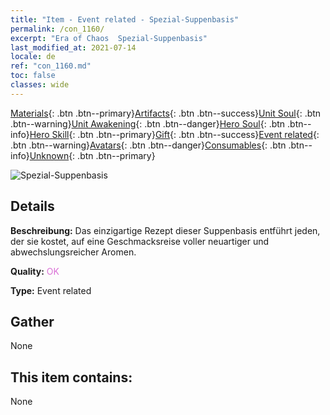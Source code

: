 ```yaml
---
title: "Item - Event related - Spezial-Suppenbasis"
permalink: /con_1160/
excerpt: "Era of Chaos  Spezial-Suppenbasis"
last_modified_at: 2021-07-14
locale: de
ref: "con_1160.md"
toc: false
classes: wide
---
```

 [Materials](/ItemsDE/){: .btn .btn--primary}[Artifacts](/ItemsDE/Artifacts/){: .btn .btn--success}[Unit Soul](/ItemsDE/UnitSoul/){: .btn .btn--warning}[Unit Awakening](/ItemsDE/UnitAwakening/){: .btn .btn--danger}[Hero Soul](/ItemsDE/HeroSoul/){: .btn .btn--info}[Hero Skill](/ItemsDE/HeroSkill/){: .btn .btn--primary}[Gift](/ItemsDE/Gift/){: .btn .btn--success}[Event related](/ItemsDE/Events/){: .btn .btn--warning}[Avatars](/ItemsDE/Avatars/){: .btn .btn--danger}[Consumables](/ItemsDE/Consumables/){: .btn .btn--info}[Unknown](/ItemsDE/Unknown/){: .btn .btn--primary}

 ![Spezial-Suppenbasis](/images/t/i_8150003.png)

## Details
 **Beschreibung:** Das einzigartige Rezept dieser Suppenbasis entführt jeden, der sie kostet, auf eine Geschmacksreise voller neuartiger und abwechslungsreicher Aromen.

 **Quality:** <span style="color: #DA70D6">OK</span>

 **Type:** Event related

## Gather

  None

## This item contains:

  None

